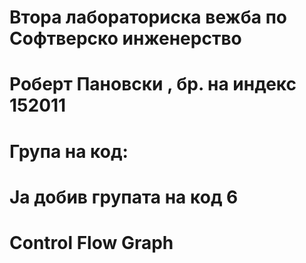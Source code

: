 # Втора лабораториска вежба по Софтверско инженерство
# Роберт Пановски , бр. на индекс 152011
# Група на код:
# Ја добив групата на код 6
# Control Flow Graph
